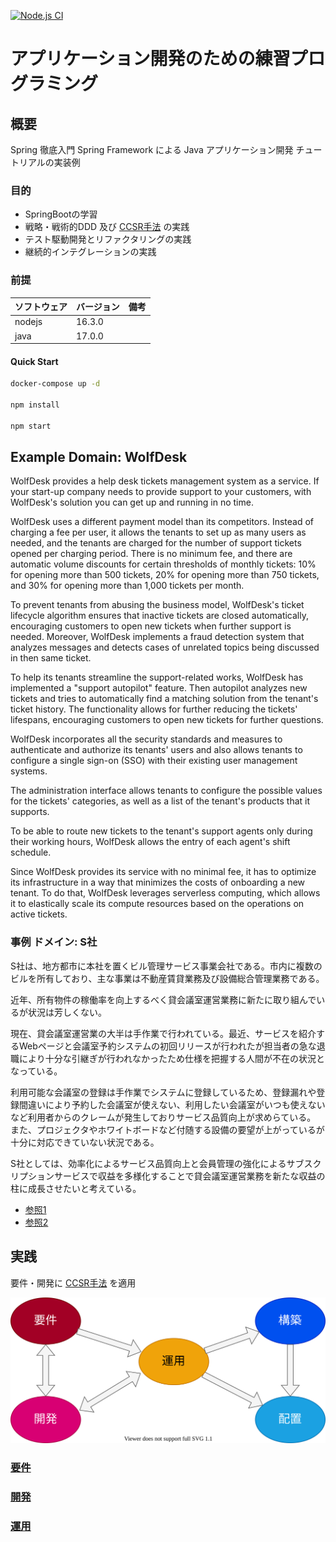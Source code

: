 [![Node.js CI](https://github.com/k2works/application_programing_excercise_2022/actions/workflows/node.js.yml/badge.svg)](https://github.com/k2works/application_programing_excercise_2022/actions/workflows/node.js.yml)

# アプリケーション開発のための練習プログラミング

## 概要

Spring 徹底入門 Spring Framework による Java アプリケーション開発 チュートリアルの実装例

### 目的

- SpringBootの学習
- 戦略・戦術的DDD 及び [CCSR手法](https://masuda220.hatenablog.com/entry/2020/05/27/103750) の実践
- テスト駆動開発とリファクタリングの実践
- 継続的インテグレーションの実践

### 前提

| ソフトウェア | バージョン  | 備考 |
|:-------|:-------| :--- |
| nodejs | 16.3.0 |      |
| java   | 17.0.0 |      |

#### Quick Start

```bash
docker-compose up -d 

npm install

npm start
```

## Example Domain: WolfDesk

WolfDesk provides a help desk tickets management system as a service. If your start-up company needs to provide support
to your customers, with WolfDesk's solution you can get up and running in no time.

WolfDesk uses a different payment model than its competitors. Instead of charging a fee per user, it allows the tenants
to set up as many users as needed, and the tenants are charged for the number of support tickets opened per charging
period. There is no minimum fee, and there are automatic volume discounts for certain thresholds of monthly tickets: 10%
for opening more than 500 tickets, 20% for opening more than 750 tickets, and 30% for opening more than 1,000 tickets
per month.

To prevent tenants from abusing the business model, WolfDesk's ticket lifecycle algorithm ensures that inactive tickets
are closed automatically, encouraging customers to open new tickets when further support is needed. Moreover, WolfDesk
implements a fraud detection system that analyzes messages and detects cases of unrelated topics being discussed in then
same ticket.

To help its tenants streamline the support-related works, WolfDesk has implemented a "support autopilot" feature. Then
autopilot analyzes new tickets and tries to automatically find a matching solution from the tenant's ticket history. The
functionality allows for further reducing the tickets' lifespans, encouraging customers to open new tickets for further
questions.

WolfDesk incorporates all the security standards and measures to authenticate and authorize its tenants' users and also
allows tenants to configure a single sign-on (SSO) with their existing user management systems.

The administration interface allows tenants to configure the possible values for the tickets' categories, as well as a
list of the tenant's products that it supports.

To be able to route new tickets to the tenant's support agents only during their working hours, WolfDesk allows the
entry of each agent's shift schedule.

Since WolfDesk provides its service with no minimal fee, it has to optimize its infrastructure in a way that minimizes
the costs of onboarding a new tenant. To do that, WolfDesk leverages serverless computing, which allows it to
elastically scale its compute resources based on the operations on active tickets.

### 事例 ドメイン: S社

S社は、地方都市に本社を置くビル管理サービス事業会社である。市内に複数のビルを所有しており、主な事業は不動産賃貸業務及び設備総合管理業務である。

近年、所有物件の稼働率を向上するべく貸会議室運営業務に新たに取り組んでいるが状況は芳しくない。

現在、貸会議室運営業の大半は手作業で行われている。最近、サービスを紹介するWebページと会議室予約システムの初回リリースが行われたが担当者の急な退職により十分な引継ぎが行われなかったため仕様を把握する人間が不在の状況となっている。

利用可能な会議室の登録は手作業でシステムに登録しているため、登録漏れや登録間違いにより予約した会議室が使えない、利用したい会議室がいつも使えないなど利用者からのクレームが発生しておりサービス品質向上が求めらている。
また、プロジェクタやホワイトボードなど付随する設備の要望が上がっているが十分に対応できていない状況である。

S社としては、効率化によるサービス品質向上と会員管理の強化によるサブスクリプションサービスで収益を多様化することで貸会議室運営業務を新たな収益の柱に成長させたいと考えている。

- [参照1](https://www.saycogroup.co.jp/company/about/)
- [参照2](https://www.ekimaekaigi.com/)

## 実践

要件・開発に [CCSR手法](https://masuda220.hatenablog.com/entry/2020/05/27/103750) を適用

![](./docs/images/life_cycle.drawio.svg)

### [要件](./docs/index.adoc)

### [開発](./docs/index.adoc)

### [運用](./docs/index.adoc)
